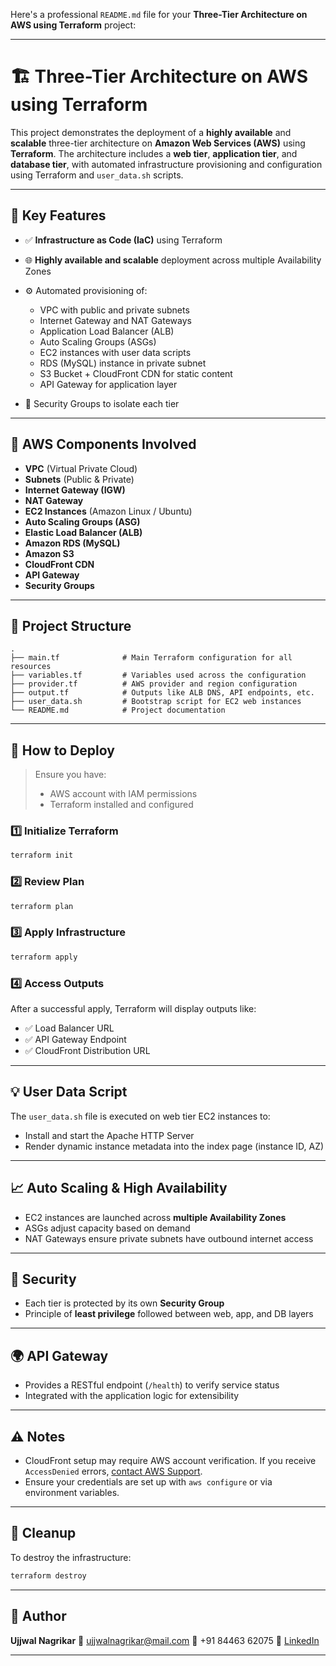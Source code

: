 Here's a professional `README.md` file for your **Three-Tier Architecture on AWS using Terraform** project:

---

# 🏗️ Three-Tier Architecture on AWS using Terraform

This project demonstrates the deployment of a **highly available** and **scalable** three-tier architecture on **Amazon Web Services (AWS)** using **Terraform**. The architecture includes a **web tier**, **application tier**, and **database tier**, with automated infrastructure provisioning and configuration using Terraform and `user_data.sh` scripts.

---

## 📌 Key Features

* ✅ **Infrastructure as Code (IaC)** using Terraform
* 🌐 **Highly available and scalable** deployment across multiple Availability Zones
* ⚙️ Automated provisioning of:

  * VPC with public and private subnets
  * Internet Gateway and NAT Gateways
  * Application Load Balancer (ALB)
  * Auto Scaling Groups (ASGs)
  * EC2 instances with user data scripts
  * RDS (MySQL) instance in private subnet
  * S3 Bucket + CloudFront CDN for static content
  * API Gateway for application layer
* 🔐 Security Groups to isolate each tier

---

## 🧱 AWS Components Involved

* **VPC** (Virtual Private Cloud)
* **Subnets** (Public & Private)
* **Internet Gateway (IGW)**
* **NAT Gateway**
* **EC2 Instances** (Amazon Linux / Ubuntu)
* **Auto Scaling Groups (ASG)**
* **Elastic Load Balancer (ALB)**
* **Amazon RDS (MySQL)**
* **Amazon S3**
* **CloudFront CDN**
* **API Gateway**
* **Security Groups**

---

## 📂 Project Structure

```
.
├── main.tf              # Main Terraform configuration for all resources
├── variables.tf         # Variables used across the configuration
├── provider.tf          # AWS provider and region configuration
├── output.tf            # Outputs like ALB DNS, API endpoints, etc.
├── user_data.sh         # Bootstrap script for EC2 web instances
└── README.md            # Project documentation
```

---

## 🚀 How to Deploy

> Ensure you have:
>
> * AWS account with IAM permissions
> * Terraform installed and configured

### 1️⃣ Initialize Terraform

```bash
terraform init
```

### 2️⃣ Review Plan

```bash
terraform plan
```

### 3️⃣ Apply Infrastructure

```bash
terraform apply
```

### 4️⃣ Access Outputs

After a successful apply, Terraform will display outputs like:

* ✅ Load Balancer URL
* ✅ API Gateway Endpoint
* ✅ CloudFront Distribution URL

---

## 💡 User Data Script

The `user_data.sh` file is executed on web tier EC2 instances to:

* Install and start the Apache HTTP Server
* Render dynamic instance metadata into the index page (instance ID, AZ)

---

## 📈 Auto Scaling & High Availability

* EC2 instances are launched across **multiple Availability Zones**
* ASGs adjust capacity based on demand
* NAT Gateways ensure private subnets have outbound internet access

---

## 🔐 Security

* Each tier is protected by its own **Security Group**
* Principle of **least privilege** followed between web, app, and DB layers

---

## 🌍 API Gateway

* Provides a RESTful endpoint (`/health`) to verify service status
* Integrated with the application logic for extensibility

---

## ⚠️ Notes

* CloudFront setup may require AWS account verification. If you receive `AccessDenied` errors, [contact AWS Support](https://console.aws.amazon.com/support/home#/).
* Ensure your credentials are set up with `aws configure` or via environment variables.

---

## 🧹 Cleanup

To destroy the infrastructure:

```bash
terraform destroy
```

---

## 👤 Author

**Ujjwal Nagrikar**
📧 [ujjwalnagrikar@mail.com](mailto:ujjwalnagrikar@mail.com)
📱 +91 84463 62075
🔗 [LinkedIn](https://www.linkedin.com/in/ujjwal-nagrikar-2631aa273/)

---

